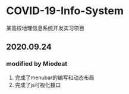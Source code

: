 # COVID-19-Info-System
某高校地理信息系统开发实习项目

## 2020.09.24

### modified by Miodeat

1. 完成了menubar的编写和动态布局
2. 完成了js可视化接口